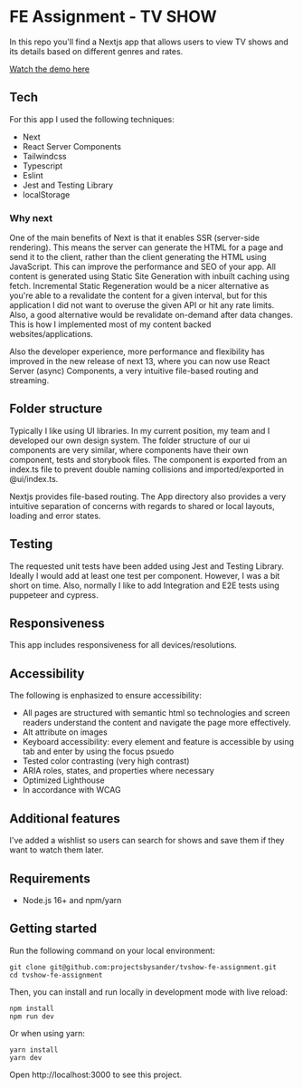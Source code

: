 # FE Assignment - TV SHOW

In this repo you'll find a Nextjs app that allows users to view TV shows and its details based on different genres and rates.

<p>
  <a href="https://tvshows-three.vercel.app/">Watch the demo here</a>
</p>

## Tech

For this app I used the following techniques:
- Next
- React Server Components
- Tailwindcss
- Typescript
- Eslint
- Jest and Testing Library
- localStorage

### Why next

One of the main benefits of Next is that it enables SSR (server-side rendering). This means the server can generate the HTML for a page and send it to the client, rather than the client generating the HTML using JavaScript. This can improve the performance and SEO of your app. All content is generated using Static Site Generation with inbuilt caching using fetch. Incremental Static Regeneration would be a nicer alternative as you're able to a revalidate the content for a given interval, but for this application I did not want to overuse the given API or hit any rate limits. Also, a good alternative would be revalidate on-demand after data changes. This is how I implemented most of my content backed websites/applications.

Also the developer experience, more performance and flexibility has improved in the new release of next 13, where you can now use React Server (async) Components, a very intuitive file-based routing and streaming.


## Folder structure 

Typically I like using UI libraries. In my current position, my team and I developed our own design system. The folder structure of our ui components are very similar, where components have their own component, tests and storybook files. The component is exported from an index.ts file to prevent double naming collisions and imported/exported in @ui/index.ts.

Nextjs provides file-based routing. The App directory also provides a very intuitive separation of concerns with regards to shared or local layouts, loading and error states.

## Testing

The requested unit tests have been added using Jest and Testing Library. Ideally I would add at least one test per component. However, I was a bit short on time. Also, normally I like to add Integration and E2E tests using puppeteer and cypress. 

## Responsiveness

This app includes responsiveness for all devices/resolutions.

## Accessibility

The following is enphasized to ensure accessibility:
- All pages are structured with semantic html so technologies and screen readers understand the content and navigate the page more effectively. 
- Alt attribute on images
- Keyboard accessibility: every element and feature is accessible by using tab and enter by using the focus psuedo
- Tested color contrasting (very high contrast)
- ARIA roles, states, and properties where necessary
- Optimized Lighthouse
- In accordance with WCAG

## Additional features

I've added a wishlist so users can search for shows and save them if they want to watch them later.

## Requirements

- Node.js 16+ and npm/yarn

## Getting started

Run the following command on your local environment:

```shell
git clone git@github.com:projectsbysander/tvshow-fe-assignment.git
cd tvshow-fe-assignment
```

Then, you can install and run locally in development mode with live reload:

```shell
npm install
npm run dev
```

Or when using yarn:

```shell
yarn install
yarn dev
```

Open http://localhost:3000 to see this project.

